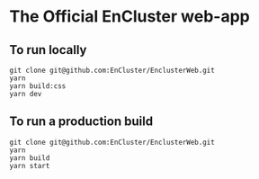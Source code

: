 # The Official EnCluster web-app

## To run locally


```
git clone git@github.com:EnCluster/EnclusterWeb.git
yarn
yarn build:css
yarn dev
```

## To run a production build

```
git clone git@github.com:EnCluster/EnclusterWeb.git
yarn
yarn build
yarn start
```

